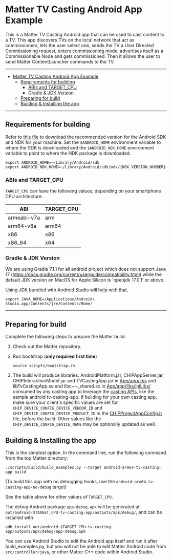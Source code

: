 ﻿# Matter TV Casting Android App Example

This is a Matter TV Casting Android app that can be used to cast content to a
TV. This app discovers TVs on the local network that act as commissioners, lets
the user select one, sends the TV a User Directed Commissioning request, enters
commissioning mode, advertises itself as a Commissionable Node and gets
commissioned. Then it allows the user to send Matter ContentLauncher commands to
the TV.

<hr>

-   [Matter TV Casting Android App Example](#matter-tv-casting-android-app-example)
    -   [Requirements for building](#requirements-for-building)
        -   [ABIs and TARGET_CPU](#abis-and-target_cpu)
        -   [Gradle \& JDK Version](#gradle--jdk-version)
    -   [Preparing for build](#preparing-for-build)
    -   [Building \& Installing the app](#building--installing-the-app)

<hr>

## Requirements for building

Refer to
[this file](../../../platforms/android/android_building.md#requirements-for-building)
to download the recommended version for the Android SDK and NDK for your
machine. Set the `$ANDROID_HOME` environment variable to where the SDK is
downloaded and the `$ANDROID_NDK_HOME` environment variable to point to where
the NDK package is downloaded.

```
export ANDROID_HOME=~/Library/Android/sdk
export ANDROID_NDK_HOME=~/Library/Android/sdk/ndk/{NDK_VERSION_NUMBER}
```

### ABIs and TARGET_CPU

`TARGET_CPU` can have the following values, depending on your smartphone CPU
architecture:

| ABI         | TARGET_CPU |
| ----------- | ---------- |
| armeabi-v7a | arm        |
| arm64-v8a   | arm64      |
| x86         | x86        |
| x86_64      | x64        |

### Gradle & JDK Version

We are using Gradle 7.1.1 for all android project which does not support Java 17
(https://docs.gradle.org/current/userguide/compatibility.html) while the default
JDK version on MacOS for Apple Silicon is 'openjdk 17.0.1' or above.

Using JDK bundled with Android Studio will help with that.

```shell
export JAVA_HOME=/Applications/Android\ Studio.app/Contents/jre/Contents/Home/
```

<hr>

## Preparing for build

Complete the following steps to prepare the Matter build:

1. Check out the Matter repository.

2. Run bootstrap (**only required first time**)

    ```shell
    source scripts/bootstrap.sh
    ```

3. The build will produce libraries: AndroidPlatform.jar, CHIPAppServer.jar,
   CHIPInteractionModel.jar and TVCastingApp.jar in [App/app/libs](https://github.com/project-chip/connectedhomeip/blob/master/examples/tv-casting-app/android/App/app/libs)
   and libTvCastingApp.so and libc++\_shared.so in
   [App/app/libs/jniLibs/](https://github.com/project-chip/connectedhomeip/blob/master/examples/tv-casting-app/android/App/app/libs/jniLibs) consumed by any casting app to
   leverage the [casting APIs](../APIs.md), like the sample android
   tv-casting-app. If building for your own casting app, make sure your client's
   specific values are set for `CHIP_DEVICE_CONFIG_DEVICE_VENDOR_ID` and
   `CHIP_DEVICE_CONFIG_DEVICE_PRODUCT_ID` in the
   [CHIPProjectAppConfig.h](https://github.com/project-chip/connectedhomeip/blob/master/examples/tv-casting-app/android/tv-casting-common/include/CHIPProjectAppConfig.h)
   file, before the build. Other values like the
   `CHIP_DEVICE_CONFIG_DEVICE_NAME` may be optionally updated as well.

## Building & Installing the app

This is the simplest option. In the command line, run the following command from
the top Matter directory:

```shell
./scripts/build/build_examples.py --target android-arm64-tv-casting-app build
```

(To build this app with no debugging hooks, use the
`android-arm64-tv-casting-app-no-debug` target)

See the table above for other values of `TARGET_CPU`.

The debug Android package `app-debug.apk` will be generated at
`out/android-$TARGET_CPU-tv-casting-app/outputs/apk/debug/`, and can be
installed with

```shell
adb install out/android-$TARGET_CPU-tv-casting-app/outputs/apk/debug/app-debug.apk
```

You can use Android Studio to edit the Android app itself and run it after
build_examples.py, but you will not be able to edit Matter Android code from
`src/controller/java`, or other Matter C++ code within Android Studio.
